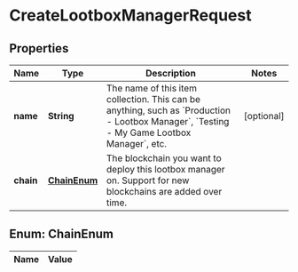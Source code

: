 

# CreateLootboxManagerRequest

## Properties

Name | Type | Description | Notes
------------ | ------------- | ------------- | -------------
**name** | **String** | The name of this item collection. This can be anything, such as &#x60;Production - Lootbox Manager&#x60;, &#x60;Testing - My Game Lootbox Manager&#x60;, etc. |  [optional]
**chain** | [**ChainEnum**](#ChainEnum) | The blockchain you want to deploy this lootbox manager on. Support for new blockchains are added over time. | 


## Enum: ChainEnum

Name | Value
---- | -----




